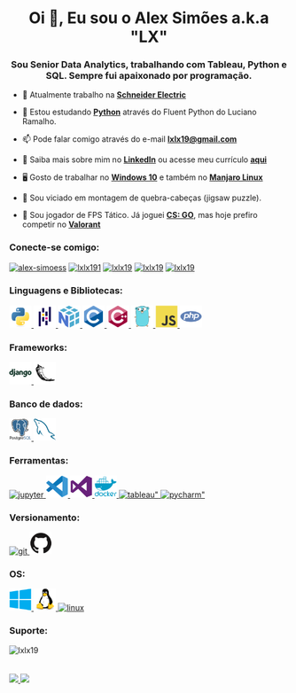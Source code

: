 <h1 align="center">Oi 👋, Eu sou o Alex Simões a.k.a "LX"</h1>
<h3 align="center">Sou Senior Data Analytics, trabalhando com Tableau, Python e SQL. Sempre fui apaixonado por programação.  </h3>

-   👷 Atualmente trabalho na [**Schneider Electric**](www.se.com)

-   🌱 Estou estudando [**Python**](https://www.python.org/) através do Fluent Python do Luciano Ramalho.

-   📫 Pode falar comigo através do e-mail **lxlx19@gmail.com**

-   🔎 Saiba mais sobre mim no [**LinkedIn**](https://www.linkedin.com/in/alex-simoess/) ou acesse meu currículo [**aqui**](https://htmlpreview.github.io/?https://github.com/lxlx19/Curriculo_HTML/blob/main/Curriculo/index.html)

-   🖥️ Gosto de trabalhar no [**Windows 10**](https://www.microsoft.com/pt-br/software-download/windows10) e também no [**Manjaro Linux**](https://manjaro.org/)

-   🧩 Sou viciado em montagem de quebra-cabeças (jigsaw puzzle).

-   🐔 Sou jogador de FPS Tático. Já joguei [**CS: GO**](https://blog.counter-strike.net/), mas hoje prefiro competir no [**Valorant**](https://playvalorant.com/pt-br/)

<h3 align="left">Conecte-se comigo:</h3>
<p align="left">
<a href="https://www.linkedin.com/in/alex-simoess/" target="blank"><img align="center" src="https://img.shields.io/badge/-LinkedIn-%230077B5?style=for-the-badge&logo=linkedin&logoColor=white" alt="alex-simoess"/></a>
<a href="https://discord.gg/TyjVrfVz" target="blank"><img align="center" src="https://img.shields.io/badge/Discord-7289DA?style=for-the-badge&logo=discord&logoColor=white" alt="lxlx191" /></a>
<a href="mailto:lxlx19@gmail.com" target="blank"><img align="center" src="https://img.shields.io/badge/-Gmail-%23333?style=for-the-badge&logo=gmail&logoColor=white" alt="lxlx19" /></a>
<!-- <a href="https://instagram.com/lx_puzzle" target="blank"><img align="center" src="https://img.shields.io/badge/-Instagram-%23E4405F?style=for-the-badge&logo=instagram&logoColor=white" alt="lx_puzzle" /></a> -->
<a href="https://www.youtube.com/channel/UCWbKzrKXA5maxm4f18GPuyQ" target="blank"><img align="center" src="https://img.shields.io/badge/YouTube-FF0000?style=for-the-badge&logo=youtube&logoColor=white" alt="lxlx19"/></a>
<a href="https://www.twitch.tv/lxlx19" target="blank"><img align="center" src="https://img.shields.io/badge/Twitch-9146FF?style=for-the-badge&logo=twitch&logoColor=white" alt="lxlx19" /></a>
</p>

<h3 align="left">Linguagens e Bibliotecas:</h3>
<p align="left">
<a href="https://www.python.org" target="_blank" rel="noreferrer"> <img src="https://raw.githubusercontent.com/devicons/devicon/master/icons/python/python-original.svg" alt="python" width="40" height="40"/> </a>
<a href="https://pandas.pydata.org/" target="_blank" rel="noreferrer"> <img src="https://raw.githubusercontent.com/devicons/devicon/2ae2a900d2f041da66e950e4d48052658d850630/icons/pandas/pandas-original.svg" alt="pandas" width="40" height="40"/> </a>
<a href="https://numpy.org/" target="_blank" rel="noreferrer"> <img src="https://raw.githubusercontent.com/devicons/devicon/master/icons/numpy/numpy-original.svg" alt="numpy" width="40" height="40"/> </a>
<a href="https://www.cprogramming.com/" target="_blank" rel="noreferrer"> <img src="https://raw.githubusercontent.com/devicons/devicon/master/icons/c/c-original.svg" alt="c" width="40" height="40"/> </a>
<a href="https://www.w3schools.com/cpp/" target="_blank" rel="noreferrer"> <img src="https://raw.githubusercontent.com/devicons/devicon/master/icons/cplusplus/cplusplus-original.svg" alt="cplusplus" width="40" height="40"/> </a>
<a href="https://go.dev/" target="_blank" rel="noreferrer"> <img src="https://raw.githubusercontent.com/devicons/devicon/master/icons/go/go-original.svg" alt="go" width="40" height="40"/> </a>
<a href="https://developer.mozilla.org/en-US/docs/Web/JavaScript" target="_blank" rel="noreferrer"> <img src="https://raw.githubusercontent.com/devicons/devicon/master/icons/javascript/javascript-original.svg" alt="javascript" width="40" height="40"/> </a>
<a href="https://www.php.net/" target="_blank" rel="noreferrer"> <img src="https://raw.githubusercontent.com/devicons/devicon/master/icons/php/php-plain.svg" alt="php" width="40" height="40"/> </a>  </p>

<h3 align="left">Frameworks:</h3>
<a href="https://www.djangoproject.com/" target="_blank" rel="noreferrer"> <img src="https://raw.githubusercontent.com/devicons/devicon/master/icons/django/django-plain-wordmark.svg" alt="django" width="40" height="40"/> </a>
<a href="https://flask.palletsprojects.com/en/2.0.x/" target="_blank" rel="noreferrer"> <img src="https://raw.githubusercontent.com/devicons/devicon/master/icons/flask/flask-original.svg" alt="flask" width="40" height="40"/> </a></p>
<!-- <a href="https://fastapi.tiangolo.com/" target="_blank" rel="noreferrer"> <img src="./Image/fastapi-1.svg" alt="fastapi" width="38" height="38"/> </a>-->

<h3 align="left">Banco de dados:</h3>
<a href="https://www.postgresql.org" target="_blank" rel="noreferrer"> <img src="https://raw.githubusercontent.com/devicons/devicon/master/icons/postgresql/postgresql-original-wordmark.svg" alt="postgresql" width="40" height="40"/> </a>
<a href="https://dev.mysql.com/" target="_blank" rel="noreferrer"> <img src="https://raw.githubusercontent.com/devicons/devicon/master/icons/mysql/mysql-original.svg" alt="mysql" width="40" height="40"/> </a> </p>

<h3 align="left">Ferramentas:</h3>
<a href="https://jupyter.org/" target="_blank" rel="noreferrer"> <img src="./Image/jupyter.svg" alt="jupyter" width="40" height="40"/> </a>
<a href="https://code.visualstudio.com/" target="_blank" rel="noreferrer"> <img src="https://raw.githubusercontent.com/devicons/devicon/master/icons/vscode/vscode-original.svg" alt="vscode" width="40" height="40"/> </a>
<a href="https://visualstudio.microsoft.com/pt-br/" target="_blank" rel="noreferrer"> <img src="https://raw.githubusercontent.com/devicons/devicon/master/icons/visualstudio/visualstudio-plain.svg" alt="visual studio" width="40" height="40"/> </a>
<a href="https://www.docker.com/" target="_blank" rel="noreferrer"> <img src="https://raw.githubusercontent.com/devicons/devicon/master/icons/docker/docker-plain-wordmark.svg" alt=docker" width="40" height="40"/> </a>
<a href="https://www.tableau.com/pt-br" target="_blank" rel="noreferrer"> <img src="./Image/tableau-software.svg" alt=tableau" width="40" height="40"/> </a>
<a href="https://www.jetbrains.com/pt-br/pycharm/" target="_blank" rel="noreferrer"> <img src="./Image/PyCharm_Icon.svg" alt=pycharm" width="40" height="40"/> </a>
</p>

<h3 align="left">Versionamento:</h3>
<a href="https://git-scm.com/" target="_blank" rel="noreferrer"> <img src="./Image/git-scm-icon.svg" alt="git" width="40" height="40"/> </a>
<a href="https://github.com/" target="_blank" rel="noreferrer"> <img src="https://raw.githubusercontent.com/devicons/devicon/master/icons/github/github-original.svg" alt="git" width="40" height="40"/> </a> </p>

<h3 align="left">OS:</h3>
<a href="https://www.microsoft.com/pt-br/windows/" target="_blank" rel="noreferrer"> <img src="https://raw.githubusercontent.com/devicons/devicon/master/icons/windows8/windows8-original.svg" alt="windows" width="40" height="40"/> </a>
<a href="https://www.linux.org/" target="_blank" rel="noreferrer"> <img src="https://raw.githubusercontent.com/devicons/devicon/master/icons/linux/linux-original.svg" alt="linux" width="40" height="40"/> </a>
<a href="https://manjaro.org/" target="_blank" rel="noreferrer"> <img src="./Image/Manjaro-logo.svg" alt="linux" width="40" height="40"/> </a> </p>

<h3 align="left">Suporte:</h3>
<p><a href="https://www.buymeacoffee.com/lxlx19"> <img align="left" src="https://cdn.buymeacoffee.com/buttons/v2/default-yellow.png" height="50" width="210" alt="lxlx19" /></a></p><br><br>

<br>

<div align="left">
  <a href="https://github.com/lxlx19">
  <img height="180em" src="https://github-readme-stats.vercel.app/api?username=lxlx19&show_icons=true&locale=pt-br&include_all_commits=true&count_private=true"/>
  <img height="180em" src="https://github-readme-stats.vercel.app/api/top-langs?username=lxlx19&layout=compact&show_icons=true&locale=pt-br"/>
</div>

<!-- ![Snake animation](https://github.com/lxlx19/lxlx19/blob/output/github-contribution-grid-snake.svg) -->
